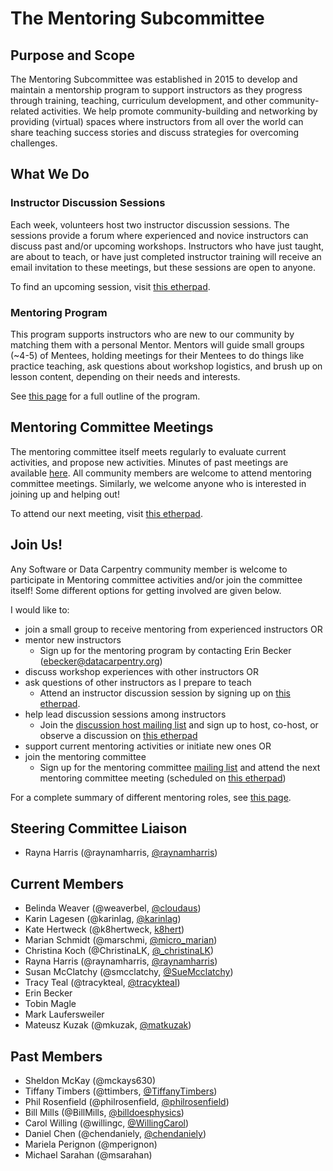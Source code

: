 # The Mentoring Subcommittee

## Purpose and Scope

The Mentoring Subcommittee was established in 2015 to develop and maintain a mentorship program to support instructors as they progress through training, teaching, curriculum development, and other community-related activities. We help promote community-building and networking by providing (virtual) spaces where instructors from all over the world can share teaching success stories and discuss strategies for overcoming challenges. 

## What We Do

### Instructor Discussion Sessions

Each week, volunteers host two instructor discussion sessions. The sessions provide a forum where experienced and novice instructors can discuss past and/or upcoming workshops. Instructors who have just taught, are about to teach, or have just completed instructor training will  receive an email invitation to these meetings, but these sessions are open to anyone. 

To find an upcoming session, visit [this etherpad][discussion].

### Mentoring Program

This program supports instructors who are new to our community by matching them with a personal Mentor. Mentors will guide small groups (~4-5) of Mentees, holding meetings for their Mentees to do things like practice teaching, ask questions about workshop logistics, and brush up on lesson content, depending on their needs and interests. 

See [this page](https://github.com/datacarpentry/mentoring-program/blob/master/program-outline.md) for a full outline of the program.  

## Mentoring Committee Meetings

The mentoring committee itself meets regularly to evaluate current activities, and propose
new activities.  Minutes of past meetings are available [here](minutes).  All community 
members are welcome to attend mentoring committee meetings.  Similarly, we welcome 
anyone who is interested in joining up and helping out!  

To attend our next meeting, visit [this etherpad][meetings].

## Join Us!

Any Software or Data Carpentry community member is welcome to participate in 
Mentoring committee activities and/or join the committee itself!  Some different 
options for getting involved are given below.  

I would like to: 

- join a small group to receive mentoring from experienced instructors OR
- mentor new instructors
	- Sign up for the mentoring program by contacting Erin Becker (ebecker@datacarpentry.org)
- discuss workshop experiences with other instructors OR
- ask questions of other instructors as I prepare to teach
	- Attend an instructor discussion session by signing up on [this etherpad][discussion].
- help lead discussion sessions among instructors
	- Join the [discussion host mailing list][host-mailing-list] and sign up to host, co-host, or observe 
	a discussion on [this etherpad][discussion]
- support current mentoring activities or initiate new ones OR
- join the mentoring committee
	- Sign up for the mentoring committee [mailing list][comm-mailing-list] and attend the next mentoring committee meeting (scheduled on [this etherpad][meetings])

For a complete summary of different mentoring roles, see [this page](roles.md).  

## Steering Committee Liaison

* Rayna Harris (@raynamharris, [@raynamharris](https://twitter.com/raynamharris))

## Current Members

* Belinda Weaver (@weaverbel, [@cloudaus](https://twitter.com/cloudaus))
* Karin Lagesen (@karinlag, [@karinlag](https://twitter.com/karinlag))
* Kate Hertweck (@k8hertweck, [k8hert](https://twitter.com/k8hert))
* Marian Schmidt (@marschmi, [@micro_marian](https://twitter.com/micro_marian))
* Christina Koch (@ChristinaLK, [@_christinaLK](https://twitter.com/_christinaLK))
* Rayna Harris (@raynamharris, [@raynamharris](https://twitter.com/raynamharris))
* Susan McClatchy (@smcclatchy, [@SueMcclatchy](https://twitter.com/SueMcclatchy))
* Tracy Teal (@tracykteal, [@tracykteal](https://twitter.com/tracykteal))
* Erin Becker
* Tobin Magle
* Mark Laufersweiler
* Mateusz Kuzak (@mkuzak, [@matkuzak](https://twitter.com/matkuzak))

## Past Members

* Sheldon McKay (@mckays630)
* Tiffany Timbers (@ttimbers, [@TiffanyTimbers](https://twitter.com/TiffanyTimbers))
* Phil Rosenfield (@philrosenfield, [@philrosenfield](https://twitter.com/philrosenfield))
* Bill Mills (@BillMills, [@billdoesphysics](https://twitter.com/billdoesphysics))
* Carol Willing (@willingc, [@WillingCarol](https://twitter.com/WillingCarol))
* Daniel Chen (@chendaniely, [@chendaniely](https://twitter.com/chendaniely))
* Mariela Perignon (@mperignon)
* Michael Sarahan (@msarahan)

[discussion]: http://pad.software-carpentry.org/instructor-discussion
[host-mailing-list]: https://groups.google.com/a/carpentries.org/forum/#!forum/discussion-hosts
[comm-mailing-list]: http://lists.software-carpentry.org/listinfo/mentoring
[meetings]: http://pad.software-carpentry.org/scf-mentoring
